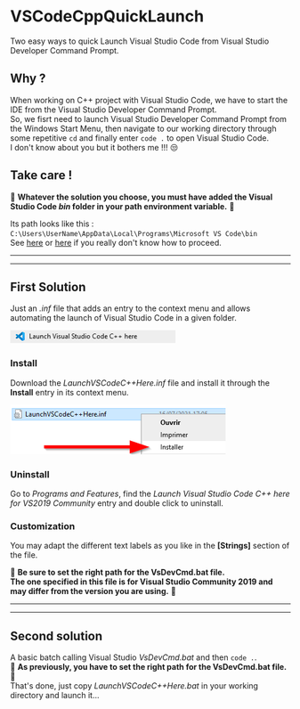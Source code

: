 # VSCodeCppQuickLaunch
Two easy ways to quick Launch Visual Studio Code from Visual Studio Developer Command Prompt.

## Why ?
When working on C++ project with Visual Studio Code, we have to start the IDE from the Visual Studio Developer Command Prompt.    
So, we fisrt need to launch Visual Studio Developer Command Prompt from the Windows Start Menu, then navigate to our working directory through some repetitive `cd` and finally enter `code .` to  open Visual Studio Code.   
I don't know about you but it bothers me !!! :unamused:

## Take care !
:stop_sign:
**Whatever the solution you choose, you must have added the Visual Studio Code *bin* folder in your path environment variable.**
:stop_sign:

Its path looks like this :   
`C:\Users\UserName\AppData\Local\Programs\Microsoft VS Code\bin`   
See [here](https://betanews.com/2015/11/23/windows-10-finally-adds-a-new-path-editor/) or [here](https://www.nextofwindows.com/three-alternative-windows-environment-path-editor) if you really don't know how to proceed.
___
___

## First Solution
Just an *.inf* file that adds an entry to the context menu and allows automating the launch of Visual Studio Code in a given folder.

[![context Menu Entry Snapshot](https://github.com/Amstramgram75/VSCodeCppQuickLaunch/blob/main/img/Launch%20Visual%20Studio%20Code%20C%2B%2B%20Here.png?raw=true)](#)

### Install
Download the *LaunchVSCodeC++Here.inf* file and install it through the **Install** entry in its context menu.

[![Install INF](https://github.com/Amstramgram75/VSCodeCppQuickLaunch/blob/main/img/Install%20INF.png?raw=true)](#)

### Uninstall
Go to *Programs and Features*, find the *Launch Visual Studio Code C++ here for VS2019 Community* entry and double click to uninstall.

### Customization
You may adapt the different text labels as you like in the **[Strings]** section of the file.

:stop_sign: **Be sure to set the right path for the VsDevCmd.bat file.   
The one specified in this file is for Visual Studio Community 2019 and may differ from the version you are using.** :stop_sign:
___
___

## Second solution
A basic batch calling Visual Studio *VsDevCmd.bat* and then `code .`.  
:stop_sign: **As previously, you have to set the right path for the VsDevCmd.bat file.** :stop_sign:   
That's done, just copy *LaunchVSCodeC++Here.bat* in your working directory and launch it...
